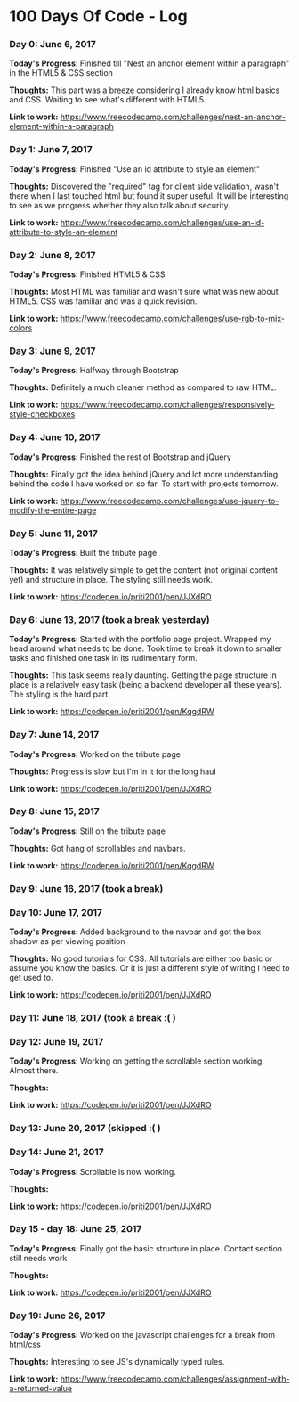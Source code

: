 # 100 Days Of Code - Log

### Day 0: June 6, 2017

**Today's Progress**: Finished till "Nest an anchor element within a paragraph" in the HTML5 & CSS section

**Thoughts:** This part was a breeze considering I already know html basics and CSS. Waiting to see what's different with HTML5.

**Link to work:** https://www.freecodecamp.com/challenges/nest-an-anchor-element-within-a-paragraph 

### Day 1: June 7, 2017

**Today's Progress**: Finished "Use an id attribute to style an element"


**Thoughts:** Discovered the "required" tag for client side validation, wasn't there when I last touched html but found it super useful. It will be interesting to see as we progress whether they also talk about security.

**Link to work:** https://www.freecodecamp.com/challenges/use-an-id-attribute-to-style-an-element

### Day 2: June 8, 2017

**Today's Progress**: Finished HTML5 & CSS

**Thoughts:** Most HTML was familiar and wasn't sure what was new about HTML5. CSS was familiar and was a quick revision.

**Link to work:** https://www.freecodecamp.com/challenges/use-rgb-to-mix-colors


### Day 3: June 9, 2017

**Today's Progress**: Halfway through Bootstrap

**Thoughts:** Definitely a much cleaner method as compared to raw HTML.

**Link to work:** https://www.freecodecamp.com/challenges/responsively-style-checkboxes


### Day 4: June 10, 2017

**Today's Progress**: Finished the rest of Bootstrap and jQuery

**Thoughts:** Finally got the idea behind jQuery and lot more understanding behind the code I have worked on so far. To start with projects tomorrow.

**Link to work:** https://www.freecodecamp.com/challenges/use-jquery-to-modify-the-entire-page


### Day 5: June 11, 2017

**Today's Progress**: Built the tribute page

**Thoughts:** It was relatively simple to get the content (not original content yet) and structure in place. The styling still needs work.

**Link to work:** https://codepen.io/priti2001/pen/JJXdRO

### Day 6: June 13, 2017 (took a break yesterday)

**Today's Progress**: Started with the portfolio page project. Wrapped my head around what needs to be done. Took time to break it down to smaller tasks and finished one task in its rudimentary form.

**Thoughts:** This task seems really daunting. Getting the page structure in place is a relatively easy task (being a backend developer all these years). The styling is the hard part. 

**Link to work:** https://codepen.io/priti2001/pen/KqgdRW

### Day 7: June 14, 2017

**Today's Progress**: Worked on the tribute page

**Thoughts:** Progress is slow but I'm in it for the long haul

**Link to work:** https://codepen.io/priti2001/pen/JJXdRO

### Day 8: June 15, 2017

**Today's Progress**: Still on the tribute page

**Thoughts:** Got hang of scrollables and navbars.

**Link to work:** https://codepen.io/priti2001/pen/KqgdRW

### Day 9: June 16, 2017 (took a break)

### Day 10: June 17, 2017

**Today's Progress**: Added background to the navbar and got the box shadow as per viewing position

**Thoughts:** No good tutorials for CSS. All tutorials are either too basic or  assume you know the basics. Or it is just a different style of writing I need to get used to. 

**Link to work:** https://codepen.io/priti2001/pen/JJXdRO

### Day 11: June 18, 2017 (took a break :( )

### Day 12: June 19, 2017

**Today's Progress**: Working on getting the scrollable section working. Almost there.

**Thoughts:** 

**Link to work:** https://codepen.io/priti2001/pen/JJXdRO


### Day 13: June 20, 2017 (skipped :( )

### Day 14: June 21, 2017

**Today's Progress**: Scrollable is now working.

**Thoughts:** 

**Link to work:** https://codepen.io/priti2001/pen/JJXdRO

### Day 15 - day 18: June 25, 2017

**Today's Progress**: Finally got the basic structure in place. Contact section still needs work

**Thoughts:** 

**Link to work:** https://codepen.io/priti2001/pen/JJXdRO

### Day 19: June 26, 2017

**Today's Progress**: Worked on the javascript challenges for a break from html/css

**Thoughts:** Interesting to see JS's dynamically typed rules.

**Link to work:** https://www.freecodecamp.com/challenges/assignment-with-a-returned-value


